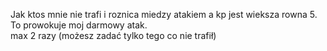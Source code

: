 Jak ktos mnie nie trafi i roznica miedzy atakiem a kp jest wieksza rowna 5. To prowokuje moj darmowy atak.  
max 2 razy (możesz zadać tylko tego co nie trafił)